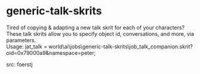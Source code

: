 # generic-talk-skrits

Tired of copying & adapting a new talk skrit for each of your characters?\
These talk skrits allow you to specify object id, conversations, and more, via parameters.\
Usage: jat_talk = world\ai\jobs\generic-talk-skrits\job_talk_companion.skrit?oid=0x79000a9&namespace=peter;

src: foerstj
